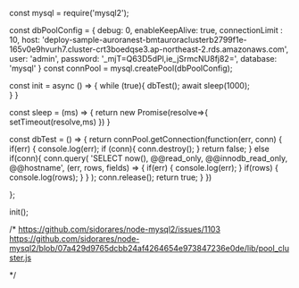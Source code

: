 const mysql = require('mysql2');

const dbPoolConfig = {
    debug: 0,
    enableKeepAlive: true,
    connectionLimit : 10,
    host: 'deploy-sample-auroranest-bmtauroraclusterb2799f1e-165v0e9hvurh7.cluster-crt3boedqse3.ap-northeast-2.rds.amazonaws.com',
    user: 'admin',
    password: '_mjT=Q63D5dPl,ie_jSrmcNU8fj82=',
    database: 'mysql'
}
const connPool = mysql.createPool(dbPoolConfig);

const init = async () => {
    while (true){
        dbTest();
        await sleep(1000);  
    }
}

const sleep = (ms) => {
  return new Promise(resolve=>{
      setTimeout(resolve,ms)
  })
}

const dbTest = () => {
    return connPool.getConnection(function(err, conn) {
        if(err) {
            console.log(err);
            if (conn){
                conn.destroy();
            }
            return false;
        } else if(conn){
            conn.query(
                'SELECT now(), @@read_only, @@innodb_read_only, @@hostname',
                (err, rows, fields) => {
                    if(err) {
                        console.log(err);
                    }
                    if(rows) {
                        console.log(rows);
                    }
                }
            );
            conn.release();
            return true;
        } 
    })

};

init();

/*
    https://github.com/sidorares/node-mysql2/issues/1103
    https://github.com/sidorares/node-mysql2/blob/07a429d9765dcbb24af4264654e973847236e0de/lib/pool_cluster.js

*/